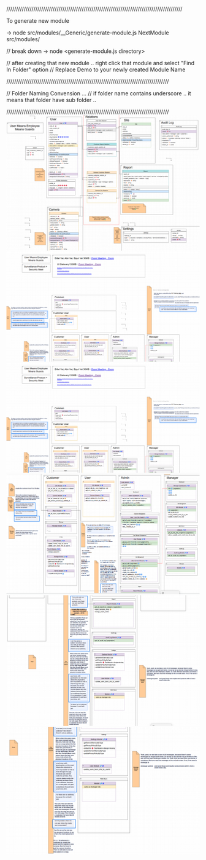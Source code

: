 


///////////////////////////////////////////////////////////////////////////////////////////

To generate new module 


-> node src/modules/__Generic/generate-module.js NextModule src/modules/

// break down 
->  node <generate-module.js directory>  <module-name>  <output directory>

// after creating that new module .. right click that module and select "Find In Folder" option
// Replace Demo to your newly created Module Name 


////////////////////////////////////////////////////////////////////////////////////

// Folder Naming Convension ... 
// if folder name contains underscore .. it means that folder have sub folder .. 


////////////////////////////////////////////////////////////////////////////////////
![alt text](image.png)
![alt text](image-1.png)
![alt text](image-1.png)
![alt text](image-2.png)
![alt text](image-3.png)
![alt text](image-4.png)